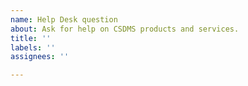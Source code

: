 ```yaml
---
name: Help Desk question
about: Ask for help on CSDMS products and services.
title: ''
labels: ''
assignees: ''

---
```




